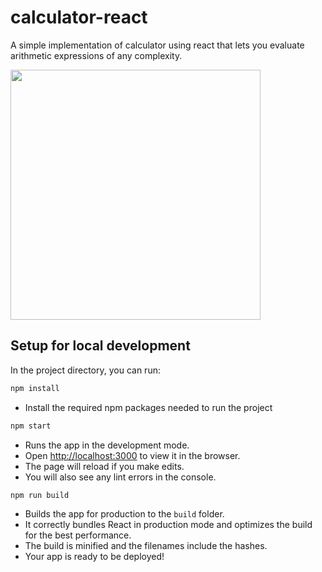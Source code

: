 # calculator-react

A simple implementation of calculator using react that lets you evaluate arithmetic expressions of any complexity.

<img src="https://user-images.githubusercontent.com/28980632/153627353-f42db890-836c-42a6-9a15-c8c1c2232e40.gif" height="400">

## Setup for local development

In the project directory, you can run:

```js
npm install
```

- Install the required npm packages needed to run the project

```js
npm start
```

- Runs the app in the development mode.<br />
- Open [http://localhost:3000](http://localhost:3000) to view it in the browser.
- The page will reload if you make edits.<br />
- You will also see any lint errors in the console.

```js
npm run build
```

- Builds the app for production to the `build` folder.<br />
- It correctly bundles React in production mode and optimizes the build for the best performance.
- The build is minified and the filenames include the hashes.<br />
- Your app is ready to be deployed!
